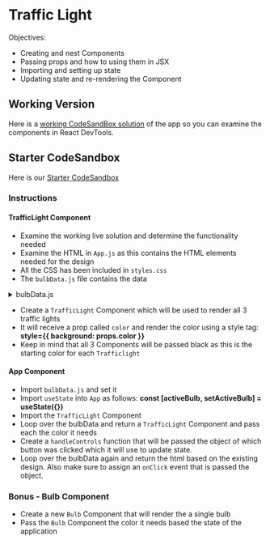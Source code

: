 # Traffic Light

Objectives:

- Creating and nest Components
- Passing props and how to using them in JSX
- Importing and setting up state
- Updating state and re-rendering the Component

## Working Version

Here is a <a target="_" href="https://zhtbi.csb.app/">working CodeSandBox solution</a> of the app so you can examine the components in React DevTools.

## Starter CodeSandbox

Here is our <a target="_" href="https://codesandbox.io/s/traffic-light-single-app-component-starter-pqrpw">Starter CodeSandbox</a>

### Instructions


#### TrafficLight Component

- Examine the working live solution and determine the functionality needed
- Examine the HTML in `App.js` as this contains the HTML elements needed for the design 
- All the CSS has been included in `styles.css`
- The `bulbData.js` file contains the data 
  
<details><summary>bulbData.js</summary>

```javascript
export default [
  {id: 'stop', name:'Stop', color: 'red'},
  {id: 'slow', name: 'Slow', color: 'yellow'},
  {id: 'go', name: 'Go', color: 'green'},
]
```
</details>

- Create a `TrafficLight` Component which will be used to render all 3 traffic lights
- It will receive a prop called `color` and render the color using a style tag: **style={{ background: props.color }}**
- Keep in mind that all 3 Components will be passed black as this is the starting color for each `Trafficlight`

#### App Component

- Import `bulbData.js` and set it 
- Import `useState` into `App` as follows: **const [activeBulb, setActiveBulb] = useState({})**
- Import the `TrafficLight` Component
- Loop over the bulbData and return a `TrafficLight` Component and pass each the color it needs
- Create a `handleControls` function that will be passed the object of which button was clicked which it will use to update state.
- Loop over the bulbData again and return the html based on the existing design.  Also make sure to assign an `onClick` event that is passed the object. 

### Bonus - Bulb Component

- Create a new `Bulb` Component that will render the a single bulb
- Pass the `Bulb` Component the color it needs based the state of the application
  
